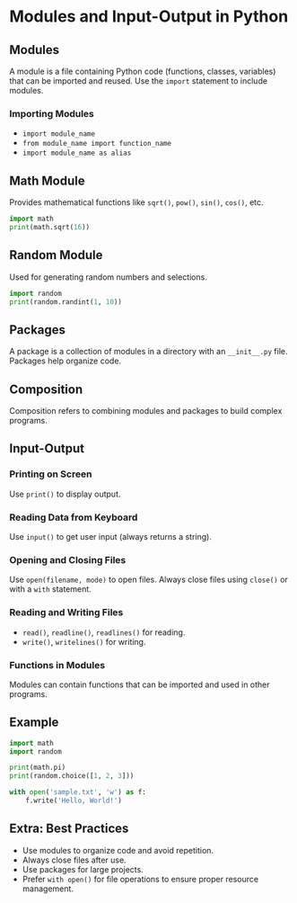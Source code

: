 # Modules and Input-Output in Python

## Modules
A module is a file containing Python code (functions, classes, variables) that can be imported and reused. Use the `import` statement to include modules.

### Importing Modules
- `import module_name`
- `from module_name import function_name`
- `import module_name as alias`

## Math Module
Provides mathematical functions like `sqrt()`, `pow()`, `sin()`, `cos()`, etc.
```python
import math
print(math.sqrt(16))
```

## Random Module
Used for generating random numbers and selections.
```python
import random
print(random.randint(1, 10))
```

## Packages
A package is a collection of modules in a directory with an `__init__.py` file. Packages help organize code.

## Composition
Composition refers to combining modules and packages to build complex programs.

## Input-Output

### Printing on Screen
Use `print()` to display output.

### Reading Data from Keyboard
Use `input()` to get user input (always returns a string).

### Opening and Closing Files
Use `open(filename, mode)` to open files. Always close files using `close()` or with a `with` statement.

### Reading and Writing Files
- `read()`, `readline()`, `readlines()` for reading.
- `write()`, `writelines()` for writing.

### Functions in Modules
Modules can contain functions that can be imported and used in other programs.

## Example
```python
import math
import random

print(math.pi)
print(random.choice([1, 2, 3]))

with open('sample.txt', 'w') as f:
    f.write('Hello, World!')
```

## Extra: Best Practices
- Use modules to organize code and avoid repetition.
- Always close files after use.
- Use packages for large projects.
- Prefer `with open()` for file operations to ensure proper resource management.